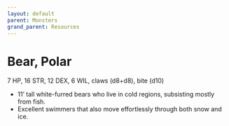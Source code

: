 ```yaml
---
layout: default
parent: Monsters
grand_parent: Resources
---
```


# Bear, Polar

7 HP, 16 STR, 12 DEX, 6 WIL, claws (d8+d8), bite (d10)

- 11’ tall white-furred bears who live in cold regions, subsisting mostly from fish.
- Excellent swimmers that also move effortlessly through both snow and ice.